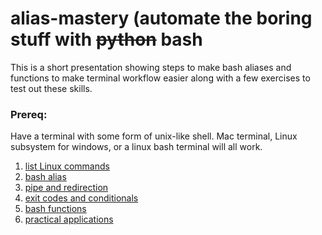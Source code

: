 # alias-mastery (automate the boring stuff with ~~python~~ bash
This is a short presentation showing steps to make bash aliases and functions to make terminal workflow easier along with a few exercises to test out these skills.

### Prereq:
Have a terminal with some form of unix-like shell. Mac terminal, Linux subsystem for windows, or a linux bash terminal will all work.

 1. [list Linux commands](1-linuxCommands.md)
 2. [bash alias](2-alias.md)
 3. [pipe and redirection](3-pipeAndRedirection.md)
 4. [exit codes and conditionals](4-exitCodesAndConditionals.md)
 5. [bash functions](5-function.md)
 6. [practical applications](6-practicalApplications.md)
 
